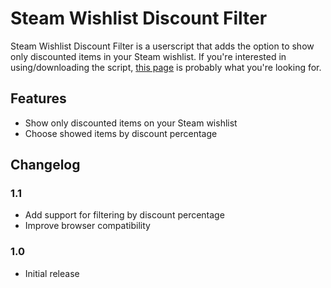 # Steam Wishlist Discount Filter

Steam Wishlist Discount Filter is a userscript that adds the option to show only
discounted items in your Steam wishlist. If you're interested in
using/downloading the script, [this page](https://xiyng.github.io/steam-wishlist-discount-filter/)
is probably what you're looking for.

## Features

- Show only discounted items on your Steam wishlist
- Choose showed items by discount percentage

## Changelog

### 1.1

- Add support for filtering by discount percentage
- Improve browser compatibility

### 1.0

- Initial release
